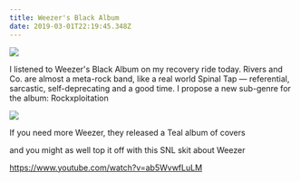 ```yaml
---
title: Weezer's Black Album
date: 2019-03-01T22:19:45.348Z
---
```

<a href="https://www.amazon.com/Weezer-Black-Album-Explicit/dp/B07KKM699Y/ref=as_li_ss_il?crid=30TRJEG9788KX&keywords=weezer+black+album&qid=1551477077&s=dmusic&sprefix=weezer+black,aps,188&sr=1-1&linkCode=li2&tag=airjoshb07e-20&linkId=492a86403e8214c0c02c27097216d492&language=en_US" target="_blank"><img border="0" src="//ws-na.amazon-adsystem.com/widgets/q?_encoding=UTF8&ASIN=B07KKM699Y&Format=_SL160_&ID=AsinImage&MarketPlace=US&ServiceVersion=20070822&WS=1&tag=airjoshb07e-20&language=en_US" ></a><img src="https://ir-na.amazon-adsystem.com/e/ir?t=airjoshb07e-20&language=en_US&l=li2&o=1&a=B07KKM699Y" width="1" height="1" border="0" alt="" style="border:none !important; margin:0px !important;" />

I listened to Weezer's Black Album on my recovery ride today. Rivers and Co. are almost a meta-rock band, like a real world Spinal Tap — referential, sarcastic, self-deprecating and a good time. I propose a new sub-genre for the album: Rockxploitation

<a href="https://www.amazon.com/Weezer-Teal-Album/dp/B07MZNYQ3B/ref=as_li_ss_il?keywords=weezer+teal&qid=1551479052&s=dmusic&sr=1-1&linkCode=li2&tag=airjoshb07e-20&linkId=46c430adb2595ef850dd2580c87dd6d4&language=en_US" target="_blank"><img border="0" src="//ws-na.amazon-adsystem.com/widgets/q?_encoding=UTF8&ASIN=B07MZNYQ3B&Format=_SL160_&ID=AsinImage&MarketPlace=US&ServiceVersion=20070822&WS=1&tag=airjoshb07e-20&language=en_US" ></a><img src="https://ir-na.amazon-adsystem.com/e/ir?t=airjoshb07e-20&language=en_US&l=li2&o=1&a=B07MZNYQ3B" width="1" height="1" border="0" alt="" style="border:none !important; margin:0px !important;" />

If you need more Weezer, they released a Teal album of covers

and you might as well top it off with this SNL skit about Weezer

https://www.youtube.com/watch?v=ab5WvwfLuLM
